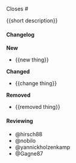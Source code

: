 Closes #

{{short description}}

#### Changelog

**New**

- {{new thing}}

**Changed**

- {{change thing}}

**Removed**

- {{removed thing}}

#### Reviewing

- @hirsch88
- @nobilo
- @yannickholzenkamp
- @Gagne87
